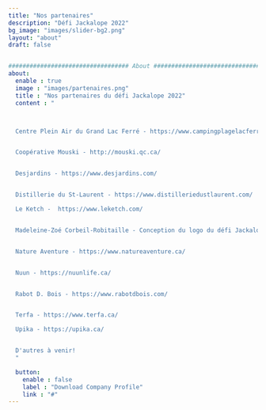 ```yaml
---
title: "Nos partenaires"
description: "Défi Jackalope 2022"
bg_image: "images/slider-bg2.png"
layout: "about"
draft: false


################################## About #####################################
about:
  enable : true
  image : "images/partenaires.png"
  title : "Nos partenaires du défi Jackalope 2022"
  content : "



  Centre Plein Air du Grand Lac Ferré - https://www.campingplagelacferre.com/


  Coopérative Mouski - http://mouski.qc.ca/


  Desjardins - https://www.desjardins.com/


  Distillerie du St-Laurent - https://www.distilleriedustlaurent.com/

  Le Ketch -  https://www.leketch.com/


  Madeleine-Zoé Corbeil-Robitaille - Conception du logo du défi Jackalope! - https://mzcr.weebly.com/


  Nature Aventure - https://www.natureaventure.ca/


  Nuun - https://nuunlife.ca/


  Rabot D. Bois - https://www.rabotdbois.com/


  Terfa - https://www.terfa.ca/

  Upika - https://upika.ca/


  D'autres à venir!
  "

  button:
    enable : false
    label : "Download Company Profile"
    link : "#"
---
```

